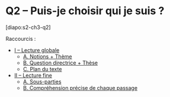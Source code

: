 # Q2 – Puis-je choisir qui je suis ?

[diapo:s2-ch3-q2]

Raccourcis :
- [I – Lecture globale](https://eyssette.forge.apps.education.fr/2024/slides/philo-g/s2-ch3-q2.html#10)
	- [A. Notions + Thème](https://eyssette.forge.apps.education.fr/2024/slides/philo-g/s2-ch3-q2.html#11)
	- [B. Question directrice + Thèse](https://eyssette.forge.apps.education.fr/2024/slides/philo-g/s2-ch3-q2.html#17)
	- [C. Plan du texte](https://eyssette.forge.apps.education.fr/2024/slides/philo-g/s2-ch3-q2.html#24)
- [II – Lecture fine](https://eyssette.forge.apps.education.fr/2024/slides/philo-g/s2-ch3-q2.html#35)
	- [A. Sous-parties](https://eyssette.forge.apps.education.fr/2024/slides/philo-g/s2-ch3-q2.html#36)
	- [B. Compréhension précise de chaque passage](https://eyssette.forge.apps.education.fr/2024/slides/philo-g/s2-ch3-q2.html#46)
